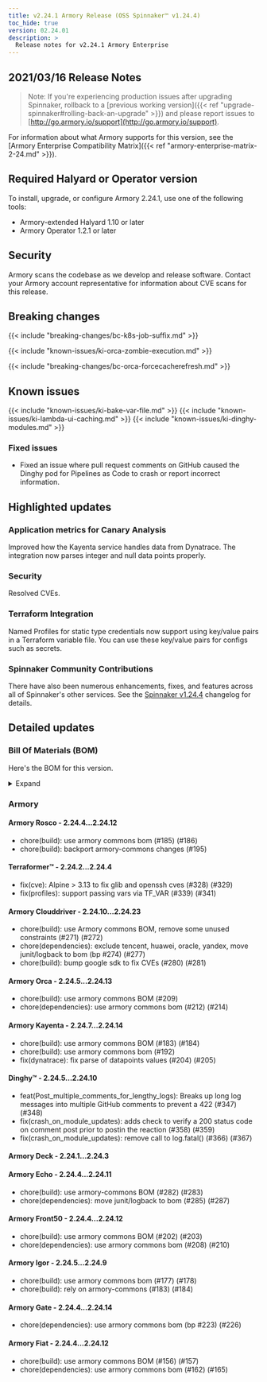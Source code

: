 ```yaml
---
title: v2.24.1 Armory Release (OSS Spinnaker™ v1.24.4)
toc_hide: true
version: 02.24.01
description: >
  Release notes for v2.24.1 Armory Enterprise
---
```


## 2021/03/16 Release Notes

> Note: If you're experiencing production issues after upgrading Spinnaker, rollback to a [previous working version]({{< ref "upgrade-spinnaker#rolling-back-an-upgrade" >}}) and please report issues to [http://go.armory.io/support](http://go.armory.io/support).

For information about what Armory supports for this version, see the [Armory Enterprise Compatibility Matrix]({{< ref "armory-enterprise-matrix-2-24.md" >}}).

## Required Halyard or Operator version

To install, upgrade, or configure Armory 2.24.1, use one of the following tools:

- Armory-extended Halyard 1.10 or later
- Armory Operator 1.2.1 or later

## Security

Armory scans the codebase as we develop and release software. Contact your Armory account representative for information about CVE scans for this release.

## Breaking changes
<!-- Copy/paste from the previous version if there are recent ones. We can drop breaking changes after 3 minor versions. Add new ones from OSS and Armory. -->
{{< include "breaking-changes/bc-k8s-job-suffix.md" >}}

<!-- Moved this to Breaking changes instead of KI. Didn't bother renaming it. -->
{{< include "known-issues/ki-orca-zombie-execution.md" >}}

{{< include "breaking-changes/bc-orca-forcecacherefresh.md" >}}


## Known issues
<!-- Copy/paste known issues from the previous version if they're not fixed. Add new ones from OSS and Armory. If there aren't any issues, state that so readers don't think we forgot to fill out this section. -->
{{< include "known-issues/ki-bake-var-file.md" >}}
{{< include "known-issues/ki-lambda-ui-caching.md" >}}
{{< include "known-issues/ki-dinghy-modules.md" >}}

### Fixed issues

* Fixed an issue where pull request comments on GitHub caused the Dinghy pod for Pipelines as Code to crash or report incorrect information.

## Highlighted updates

<!--
Each item category (such as UI) under here should be an h3 (###). List the following info that service owners should be able to provide:
- Major changes or new features we want to call out for Armory and OSS. Changes should be grouped under end user understandable sections. For example, instead of Deck, use UI. Instead of Fiat, use Permissions.
- Fixes to any known issues from previous versions that we have in release notes. These can all be grouped under a Fixed issues H3.
-->

### Application metrics for Canary Analysis

Improved how the Kayenta service handles data from Dynatrace. The integration now parses integer and null data points properly. 

### Security

Resolved CVEs.

### Terraform Integration

Named Profiles for static type credentials now support using key/value pairs in a Terraform variable file. You can use these key/value pairs for configs such as secrets.


###  Spinnaker Community Contributions

There have also been numerous enhancements, fixes, and features across all of Spinnaker's other services. See the
[Spinnaker v1.24.4](https://www.spinnaker.io/community/releases/versions/1-24-4-changelog) changelog for details.

## Detailed updates

### Bill Of Materials (BOM)

Here's the BOM for this version.
<details><summary>Expand</summary>
<pre class="highlight">
<code>version: 2.24.1
timestamp: "2021-03-16 11:55:29"
services:
    clouddriver:
        commit: b3e8200e
        version: 2.24.23
    deck:
        commit: 8a779fcb
        version: 2.24.3
    dinghy:
        commit: badda447
        version: 2.24.10
    echo:
        commit: 58e19e4d
        version: 2.24.11
    fiat:
        commit: 5acc8fbc
        version: 2.24.12
    front50:
        commit: 683f90b4
        version: 2.24.12
    gate:
        commit: 162f0379
        version: 2.24.14
    igor:
        commit: 0abefd92
        version: 2.24.9
    kayenta:
        commit: af2612d0
        version: 2.24.14
    monitoring-daemon:
        version: 2.24.0
    monitoring-third-party:
        version: 2.24.0
    orca:
        commit: fa3ca91a
        version: 2.24.13
    rosco:
        commit: 3e3e744c
        version: 2.24.12
    terraformer:
        commit: e2d6b847
        version: 2.24.4
dependencies:
    redis:
        version: 2:2.8.4-2
artifactSources:
    dockerRegistry: docker.io/armory
</code>
</pre>
</details>

### Armory


#### Armory Rosco - 2.24.4...2.24.12

  - chore(build): use armory commons bom  (#185) (#186)
  - chore(build): backport armory-commons changes (#195)


#### Terraformer™ - 2.24.2...2.24.4

  - fix(cve): Alpine > 3.13 to fix glib and openssh cves (#328) (#329)
  - fix(profiles): support passing vars via TF_VAR (#339) (#341)

#### Armory Clouddriver - 2.24.10...2.24.23

  - chore(build): use Armory commons BOM, remove some unused constraints (#271) (#272)
  - chore(dependencies): exclude tencent, huawei, oracle, yandex, move junit/logback to bom (bp #274) (#277)
  - chore(build): bump google sdk to fix CVEs (#280) (#281)

#### Armory Orca - 2.24.5...2.24.13

  - chore(build): use armory commons BOM (#209)
  - chore(dependencies): use armory commons bom (#212) (#214)

#### Armory Kayenta - 2.24.7...2.24.14

  - chore(build): use armory commons BOM (#183) (#184)
  - chore(build): use armory commons bom (#192)
  - fix(dynatrace): fix parse of datapoints values (#204) (#205)

#### Dinghy™ - 2.24.5...2.24.10

  - feat(Post_multiple_comments_for_lengthy_logs): Breaks up long log messages into multiple GitHub comments to prevent a 422 (#347) (#348)
  - fix(crash_on_module_updates): adds check to verify a 200 status code on comment post prior to postin the reaction (#358) (#359)
  - fix(crash_on_module_updates): remove call to log.fatal() (#366) (#367)

#### Armory Deck - 2.24.1...2.24.3


#### Armory Echo - 2.24.4...2.24.11

  - chore(build): use armory-commons BOM (#282) (#283)
  - chore(dependencies): move junit/logback to bom (#285) (#287)

#### Armory Front50 - 2.24.4...2.24.12

  - chore(build): use armory commons BOM (#202) (#203)
  - chore(dependencies): use armory commons bom (#208) (#210)

#### Armory Igor - 2.24.5...2.24.9

  - chore(build): use armory commons bom (#177) (#178)
  - chore(build): rely on armory-commons (#183) (#184)

#### Armory Gate - 2.24.4...2.24.14

  - chore(dependencies): use armory commons bom (bp #223) (#226)
  
#### Armory Fiat - 2.24.4...2.24.12

  - chore(build): use armory commons BOM (#156) (#157)
  - chore(dependencies): use armory commons bom (#162) (#165)
